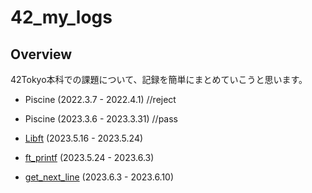 # 42_my_logs

## Overview
42Tokyo本科での課題について、記録を簡単にまとめていこうと思います。

- Piscine (2022.3.7 - 2022.4.1) //reject
- Piscine (2023.3.6 - 2023.3.31) //pass

- [Libft](https://github.com/Ishi-eenn/Libft) (2023.5.16 - 2023.5.24)
- [ft_printf](https://github.com/Ishi-eenn/ft_printf) (2023.5.24 - 2023.6.3)
- [get_next_line](https://github.com/Ishi-eenn/get_next_line) (2023.6.3 - 2023.6.10)
